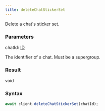 ```yaml
---
title: deleteChatStickerSet
---
```


Delete a chat's sticker set.<span class="select-none">  </span>

### Parameters 

<div class="flex flex-col gap-3"><div><div class="font-mono" id="p_chatId" data-anchor><span class="font-bold">chatId</span><span class="opacity-50">:</span> <a href="/types/id"  >ID</a></div><div class="pl-3"><div class="no-margin">

The identifier of a chat. Must be a supergroup.

</div></div></div></div>

### Result 

<div class="font-mono"><span>void</span></div>

### Syntax

```ts
await client.deleteChatStickerSet(chatId);
```



